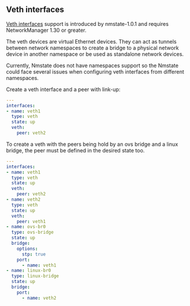 ## Veth interfaces

[Veth interfaces][1] support is introduced by nmstate-1.0.1 and requires
NetworkManager 1.30 or greater.

The veth devices are virtual Ethernet devices. They can act as tunnels between
network namespaces to create a bridge to a physical network device in another
namespace or be used as standalone network devices.

Currently, Nmstate does not have namespaces support so the Nmstate could face
several issues when configuring veth interfaces from different namespaces.

Create a veth interface and a peer with link-up:

```yaml
---
interfaces:
- name: veth1
  type: veth
  state: up
  veth:
    peer: veth2
```

To create a veth with the peers being hold by an ovs bridge and a linux bridge,
the peer must be defined in the desired state too.

```yaml
---
interfaces:
- name: veth1
  type: veth
  state: up
  veth:
    peer: veth2
- name: veth2
  type: veth
  state: up
  veth:
    peer: veth1
- name: ovs-br0
  type: ovs-bridge
  state: up
  bridge:
    options:
      stp: true
    port:
      - name: veth1
- name: linux-br0
  type: linux-bridge
  state: up
  bridge:
    port:
      - name: veth2
```

[1]: https://man7.org/linux/man-pages/man4/veth.4.html
